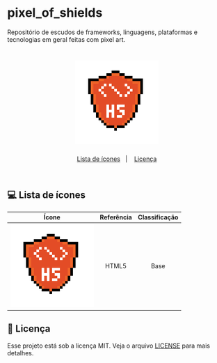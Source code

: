 # pixel_of_shields
Repositório de escudos de frameworks, linguagens, plataformas e tecnologias em geral feitas com pixel art.

<h1 align="center">
    <img alt="Pixel of Shields" title="Pixel of Shields" src="./html.png" />
</h1>


<p align="center">
  <a href="#list">Lista de ícones</a>&nbsp;&nbsp;&nbsp;|&nbsp;&nbsp;&nbsp;
  <a href="#memo-licença">Licença</a>
</p>

<br>

## :computer: Lista de ícones

|                       Ícone                      |   Referência  |   Classificação   |
|:------------------------------------------------:|:-------------:|:-----------------:|
|<img alt="HTML5" title="HTML5" src="./html.png" />|     HTML5     |       Base        |


## :memo: Licença

Esse projeto está sob a licença MIT. Veja o arquivo [LICENSE](LICENSE.md) para mais detalhes.
